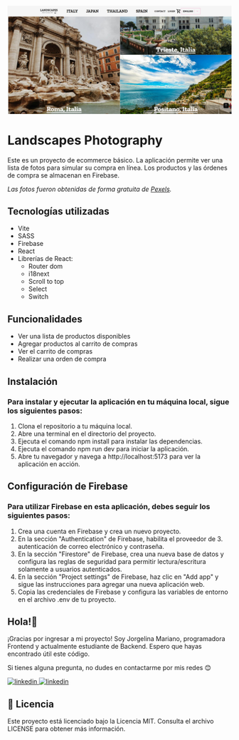 ![Imagen del proyecto](public/img/home1.png)

# Landscapes Photography
Este es un proyecto de ecommerce básico. La aplicación permite ver una lista de fotos para simular su compra en línea. Los productos y las órdenes de compra se almacenan en Firebase.

*Las fotos fueron obtenidas de forma gratuita de [Pexels](https://www.pexels.com/es-es/).*

## Tecnologías utilizadas

- Vite
- SASS
- Firebase
- React
- Librerías de React: 
  - Router dom
  - i18next
  - Scroll to top 
  - Select
  - Switch

## Funcionalidades
- Ver una lista de productos disponibles
- Agregar productos al carrito de compras
- Ver el carrito de compras
- Realizar una orden de compra

## Instalación

### Para instalar y ejecutar la aplicación en tu máquina local, sigue los siguientes pasos:

1. Clona el repositorio a tu máquina local.
2. Abre una terminal en el directorio del proyecto.
3. Ejecuta el comando npm install para instalar las dependencias.
4. Ejecuta el comando npm run dev para iniciar la aplicación.
5. Abre tu navegador y navega a http://localhost:5173 para ver la aplicación en acción.

## Configuración de Firebase

### Para utilizar Firebase en esta aplicación, debes seguir los siguientes pasos:

1. Crea una cuenta en Firebase y crea un nuevo proyecto.
2. En la sección "Authentication" de Firebase, habilita el proveedor de 3. autenticación de correo electrónico y contraseña.
4. En la sección "Firestore" de Firebase, crea una nueva base de datos y configura las reglas de seguridad para permitir lectura/escritura solamente a usuarios autenticados.
5. En la sección "Project settings" de Firebase, haz clic en "Add app" y sigue las instrucciones para agregar una nueva aplicación web.
6. Copia las credenciales de Firebase y configura las variables de entorno en el archivo .env de tu proyecto.

## Hola!👋

¡Gracias por ingresar a mi proyecto! Soy Jorgelina Mariano, programadora Frontend y actualmente estudiante de Backend. Espero que hayas encontrado útil este código.

Si tienes alguna pregunta, no dudes en contactarme por mis redes 😊 

<a href="https://www.linkedin.com/in/jorgelina-mariano/" target="_blank">
  <img src="https://img.shields.io/static/v1?label=&message=linkedin&color=0e76a8&logo=linkedin&logoColor=white&style=for-the-badge" alt="linkedin">
</a>
<a href="https://github.com/jormariano" target="_blank">
  <img src="https://img.shields.io/static/v1?label=&message=github&color=171515&logo=github&logoColor=white&style=for-the-badge" alt="linkedin">
</a>

## 📄 Licencia
Este proyecto está licenciado bajo la Licencia MIT. Consulta el archivo LICENSE para obtener más información.